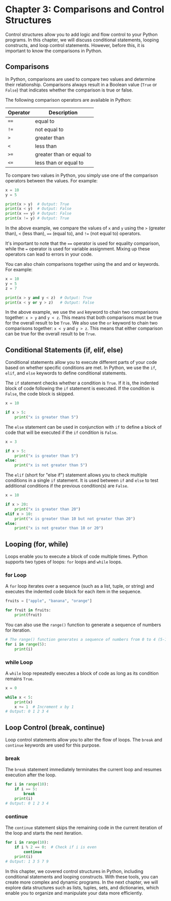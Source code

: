 # Chapter 3: Comparisons and Control Structures

Control structures allow you to add logic and flow control to your Python programs. In this chapter, we will discuss conditional statements, looping constructs, and loop control statements. However, before this, it is important to know the comparisons in Python.

## Comparisons

In Python, comparisons are used to compare two values and determine their relationship. Comparisons always result in a Boolean value (`True` or `False`) that indicates whether the comparison is true or false.

The following comparison operators are available in Python:

| Operator | Description                   |
|----------|-------------------------------|
| `==`     | equal to                      |
| `!=`     | not equal to                  |
| `>`      | greater than                  |
| `<`      | less than                     |
| `>=`     | greater than or equal to      |
| `<=`     | less than or equal to         |

To compare two values in Python, you simply use one of the comparison operators between the values. For example:

```python
x = 10
y = 5

print(x > y)  # Output: True
print(x < y)  # Output: False
print(x == y) # Output: False
print(x != y) # Output: True
```

In the above example, we compare the values of `x` and `y` using the `>` (greater than), `<` (less than), `==` (equal to), and `!=` (not equal to) operators.

It's important to note that the `==` operator is used for equality comparison, while the `=` operator is used for variable assignment. Mixing up these operators can lead to errors in your code.

You can also chain comparisons together using the and and or keywords. For example:

```python
x = 10
y = 5
z = 7

print(x > y and y < z)  # Output: True
print(x < y or y > z)   # Output: False
```

In the above example, we use the `and` keyword to chain two comparisons together: `x > y` and `y < z`. This means that both comparisons must be true for the overall result to be `True`. We also use the `or` keyword to chain two comparisons together: `x < y` and `y > z`. This means that either comparison can be true for the overall result to be `True`.

## Conditional Statements (if, elif, else)

Conditional statements allow you to execute different parts of your code based on whether specific conditions are met. In Python, we use the `if`, `elif`, and `else` keywords to define conditional statements.

The `if` statement checks whether a condition is `True`. If it is, the indented block of code following the `if` statement is executed. If the condition is `False`, the code block is skipped.

```python
x = 10

if x > 5:
    print("x is greater than 5")
```

The `else` statement can be used in conjunction with `if` to define a block of code that will be executed if the `if` condition is `False`.

```python
x = 3

if x > 5:
    print("x is greater than 5")
else:
    print("x is not greater than 5")
```

The `elif` (short for "else if") statement allows you to check multiple conditions in a single `if` statement. It is used between `if` and `else` to test additional conditions if the previous condition(s) are `False`.

```python
x = 10

if x > 20:
    print("x is greater than 20")
elif x > 10:
    print("x is greater than 10 but not greater than 20")
else:
    print("x is not greater than 10 or 20")
```

## Looping (for, while)

Loops enable you to execute a block of code multiple times. Python supports two types of loops: `for` loops and `while` loops.

### for Loop

A `for` loop iterates over a sequence (such as a list, tuple, or string) and executes the indented code block for each item in the sequence.

```python
fruits = ["apple", "banana", "orange"]

for fruit in fruits:
    print(fruit)
```

You can also use the `range()` function to generate a sequence of numbers for iteration.

```python
# The range() function generates a sequence of numbers from 0 to 4 (5-1)
for i in range(5):
    print(i)
```

### while Loop

A `while` loop repeatedly executes a block of code as long as its condition remains `True`.

```python
x = 0

while x < 5:
    print(x)
    x += 1  # Increment x by 1
# Output: 0 1 2 3 4
```

## Loop Control (break, continue)

Loop control statements allow you to alter the flow of loops. The `break` and `continue` keywords are used for this purpose.

### break

The `break` statement immediately terminates the current loop and resumes execution after the loop.

```python
for i in range(10):
    if i == 5:
        break
    print(i)
# Output: 0 1 2 3 4
```

### continue

The `continue` statement skips the remaining code in the current iteration of the loop and starts the next iteration.

```python
for i in range(10):
    if i % 2 == 0:  # Check if i is even
        continue
    print(i)
# Output: 1 3 5 7 9
```

In this chapter, we covered control structures in Python, including conditional statements and looping constructs. With these tools, you can create more complex and dynamic programs. In the next chapter, we will explore data structures such as lists, tuples, sets, and dictionaries, which enable you to organize and manipulate your data more efficiently.
